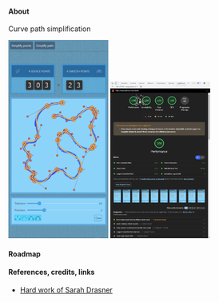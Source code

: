 #### About

Curve path simplification

<!-- <img src="src/assets/previews/2021-08-26_18-06-34.png" width="400px"> -->
<!-- <img src="src/assets/previews/2021-08-26_20-02-22-score.png" width="400px"> -->


<!-- | | | 
| :---: | :---:| 
| <img src="src/assets/previews/2021-08-26_18-06-34.png" width="300px"> | <img src="src/assets/previews/2021-08-26_20-02-22-score.png" width="300px"> |  -->


<!-- <div class="flex"> -->
<img src="src/assets/previews/2021-09-04_1-56-34.png" width="200px">
<img src="src/assets/previews/2021-08-26_20-02-22-score.png" width="200px">
<!-- </div> -->

#### Roadmap

#### References, credits, links

* [Hard work of Sarah Drasner](https://twitter.com/sarah_edo)
